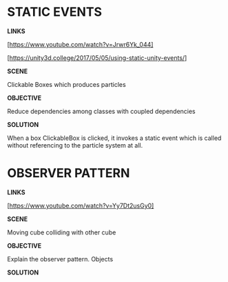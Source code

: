 # STATIC EVENTS

**LINKS**

[https://www.youtube.com/watch?v=Jrwr6Yk_044]

[https://unity3d.college/2017/05/05/using-static-unity-events/] 

**SCENE**

Clickable Boxes which produces particles

**OBJECTIVE**

Reduce dependencies among classes with coupled dependencies

**SOLUTION** 

When a box ClickableBox is clicked, it invokes a static event which is called without referencing to the particle system at all.

# OBSERVER PATTERN

**LINKS**

[https://www.youtube.com/watch?v=Yy7Dt2usGy0]

**SCENE**

Moving cube colliding with other cube

**OBJECTIVE**

Explain the observer pattern. Objects 

**SOLUTION** 
